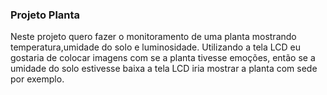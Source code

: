 ### Projeto Planta

Neste projeto quero fazer o monitoramento de uma planta mostrando temperatura,umidade do solo e luminosidade.
Utilizando a tela LCD eu gostaria de colocar imagens com se a planta tivesse emoções, então se a umidade do solo estivesse baixa
a tela LCD iria mostrar a planta com sede por exemplo.

